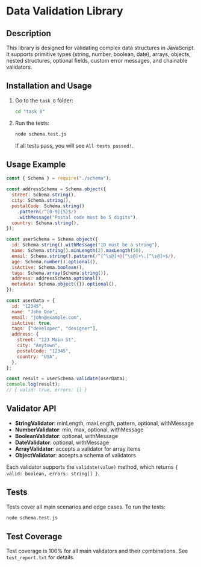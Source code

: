# Data Validation Library

## Description

This library is designed for validating complex data structures in JavaScript. It supports primitive types (string, number, boolean, date), arrays, objects, nested structures, optional fields, custom error messages, and chainable validators.

## Installation and Usage

1. Go to the `task 8` folder:
   ```sh
   cd "task 8"
   ```
2. Run the tests:
   ```sh
   node schema.test.js
   ```
   If all tests pass, you will see `All tests passed!`.

## Usage Example

```js
const { Schema } = require("./schema");

const addressSchema = Schema.object({
  street: Schema.string(),
  city: Schema.string(),
  postalCode: Schema.string()
    .pattern(/^[0-9]{5}$/)
    .withMessage("Postal code must be 5 digits"),
  country: Schema.string(),
});

const userSchema = Schema.object({
  id: Schema.string().withMessage("ID must be a string"),
  name: Schema.string().minLength(2).maxLength(50),
  email: Schema.string().pattern(/^[^\s@]+@[^\s@]+\.[^\s@]+$/),
  age: Schema.number().optional(),
  isActive: Schema.boolean(),
  tags: Schema.array(Schema.string()),
  address: addressSchema.optional(),
  metadata: Schema.object({}).optional(),
});

const userData = {
  id: "12345",
  name: "John Doe",
  email: "john@example.com",
  isActive: true,
  tags: ["developer", "designer"],
  address: {
    street: "123 Main St",
    city: "Anytown",
    postalCode: "12345",
    country: "USA",
  },
};

const result = userSchema.validate(userData);
console.log(result);
// { valid: true, errors: [] }
```

## Validator API

- **StringValidator**: minLength, maxLength, pattern, optional, withMessage
- **NumberValidator**: min, max, optional, withMessage
- **BooleanValidator**: optional, withMessage
- **DateValidator**: optional, withMessage
- **ArrayValidator**: accepts a validator for array items
- **ObjectValidator**: accepts a schema of validators

Each validator supports the `validate(value)` method, which returns `{ valid: boolean, errors: string[] }`.

## Tests

Tests cover all main scenarios and edge cases. To run the tests:

```sh
node schema.test.js
```

## Test Coverage

Test coverage is 100% for all main validators and their combinations. See `test_report.txt` for details.
